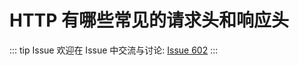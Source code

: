 # HTTP 有哪些常见的请求头和响应头



::: tip Issue 
 欢迎在 Issue 中交流与讨论: [Issue 602](https://github.com/shfshanyue/Daily-Question/issues/602) 
:::



